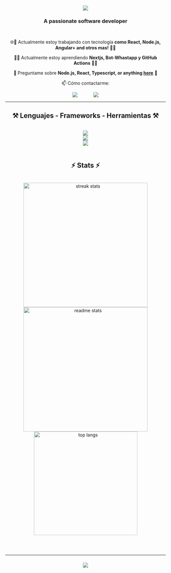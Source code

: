 <h1 align="center">
    <img src="https://readme-typing-svg.herokuapp.com/?font=Righteous&size=35&center=true&vCenter=true&width=500&height=70&duration=w3000&lines=Hi+There!+👋;+I'm+Jair+Molina!;" />
</h1>

<h3 align="center">A passionate software developer</h3>

<br/>

<div align="center">
 
 🌐🚀 Actualmente estoy trabajando con tecnología  **como  React, Node.js, Angular+ and otros mas!**  🚀🌐
 
 🔭🌱 Actualmente estoy aprendiendo **Nextjs, Bot-Whastapp y GitHub Actions** 🔭🌱

💬 Preguntame sobre **Node.js, React, Typescript, or anything [here](https://github.com/jmolina24/jmolina24/issues)** 💬

📫 Cómo contactarme:

 </div>
 
<div align="center" style="display: flex; justify-content: center; gap: 50px;" > 
  <a href="mailto:jairmolina51@gmail.com">
    <img src="https://img.shields.io/badge/Gmail-333333?style=for-the-badge&logo=gmail&logoColor=red" />
  </a>
  <a href="https://www.instagram.com/jamolina24/" target="_blank">
     <img src="https://img.shields.io/badge/INSTAGRAM-405DE6?style=for-the-badge&logo=instagram&logoColor=white" target="_blank" /> 
  </a>
</div>

 <hr/>
 
<h2 align="center">⚒️ Lenguajes - Frameworks - Herramientas ⚒️</h2>
<br/>
<div align="center">
    <img src="https://skillicons.dev/icons?i=html,css,bootstrap,tailwind,js,ts"/> <br>
    <img src="https://skillicons.dev/icons?i=java,spring,nodejs,express,angular,react,php"/> <br>
    <img src="https://skillicons.dev/icons?i=mysql,firebase,git,github,githubactions,vscode,bots,postman" /><br>
</div>

<br/>
<!--  <hr/>
<div align="center">
  <h2>🐍 My Contributions 🐍</h2>
  <br>
  <img alt="snake eating my contributions" src="https://raw.githubusercontent.com/enriquedlc/enriquedlc/output/github-contribution-grid-snake.svg" />  
  <br/><br/><br/>
</div> 
<hr/>
-->

<h2 align="center">⚡ Stats ⚡</h2>
<br>
<div align=center>
  <img width=390 src="https://streak-stats.demolab.com/?user=jmolina24&theme=react" alt="streak stats"/>
  <img width=390 src="https://github-readme-stats.vercel.app/api?username=jmolina24&count_private=true&show_icons=true&theme=react&rank_icon=github&border_radius=10" alt="readme stats" />
  <br/>
  <img width=325 align="center" src="https://github-readme-stats.vercel.app/api/top-langs/?username=jmolina24&hide=HTML&langs_count=8&layout=compact&theme=react&border_radius=10&size_weight=0.5&count_weight=0.5&exclude_repo=github-readme-stats" alt="top langs" />
</div>

<br/><br/>

<hr/>

<h3 align="center">
    <img src="https://readme-typing-svg.herokuapp.com/?font=Righteous&size=25&center=true&vCenter=true&width=500&height=70&duration=4000&lines=Thanks+for+visiting!+✌️;I'm+always+down+to+collab+:)">
</h3>

<br/>

<!--
**jmolina24/jmolina24** is a ✨ _special_ ✨ repository because its `README.md` (this file) appears on your GitHub profile.

Here are some ideas to get you started:

- 🔭 I’m currently working on ...
- 🌱 I’m currently learning ...
- 👯 I’m looking to collaborate on ...
- 🤔 I’m looking for help with ...
- 💬 Ask me about ...
- 📫 How to reach me: ...
- 😄 Pronouns: ...
- ⚡ Fun fact: ...
-->